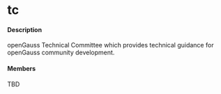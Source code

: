 # tc

#### Description

openGauss Technical Committee which provides technical guidance for openGauss community development.

#### Members

TBD
